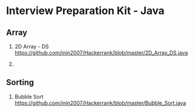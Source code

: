 # Interview Preparation Kit - Java

## Array
1. 2D Array - DS
https://github.com/inin2007/Hackerrank/blob/master/2D_Array_DS.java

2. 

## Sorting
1. Bubble Sort
https://github.com/inin2007/Hackerrank/blob/master/Bubble_Sort.java
